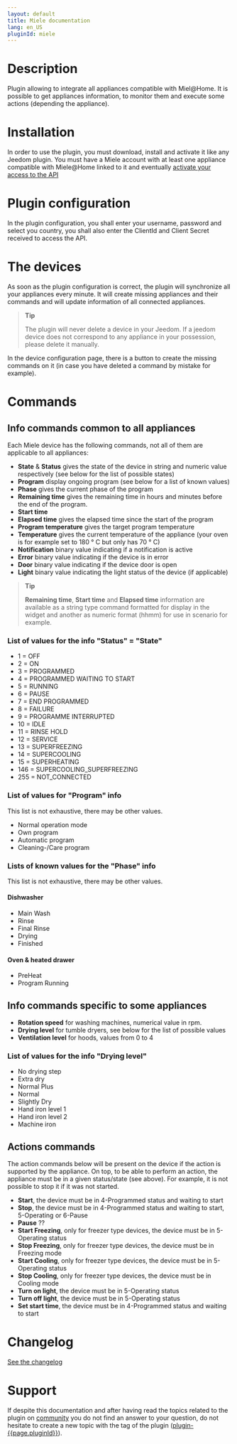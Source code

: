 ```yaml
---
layout: default
title: Miele documentation
lang: en_US
pluginId: miele
---
```


# Description

Plugin allowing to integrate all appliances compatible with Miel@Home.
It is possible to get appliances information, to monitor them and execute some actions (depending the appliance).

# Installation

In order to use the plugin, you must download, install and activate it like any Jeedom plugin.
You must have a Miele account with at least one appliance compatible with Miele@Home linked to it and eventually <a href="https://www.miele.com/f/com/en/register_api.aspx" target="_blank">activate your access to the API</a>

# Plugin configuration

In the plugin configuration, you shall enter your username, password and select you country, you shall also enter the ClientId and Client Secret received to access the API.

# The devices

As soon as the plugin configuration is correct, the plugin will synchronize all your appliances every minute. It will create missing appliances and their commands and will update information of all connected appliances.

> **Tip**
>
> The plugin will never delete a device in your Jeedom. If a jeedom device does not correspond to any appliance in your possession, please delete it manually.

In the device configuration page, there is a button to create the missing commands on it (in case you have deleted a command by mistake for example).

# Commands

## Info commands common to all appliances

Each Miele device has the following commands, not all of them are applicable to all appliances:

- **State** & **Status** gives the state of the device in string and numeric value respectively (see below for the list of possible states)
- **Program** display ongoing program (see below for a list of known values)
- **Phase** gives the current phase of the program
- **Remaining time** gives the remaining time in hours and minutes before the end of the program.
- **Start time**
- **Elapsed time** gives the elapsed time since the start of the program
- **Program temperature** gives the target program temperature
- **Temperature** gives the current temperature of the appliance (your oven is for example set to 180 ° C but only has 70 ° C)
- **Notification** binary value indicating if a notification is active
- **Error** binary value indicating if the device is in error
- **Door** binary value indicating if the device door is open
- **Light** binary value indicating the light status of the device (if applicable)

> **Tip**
>
> **Remaining time**, **Start time** and **Elapsed time** information are available as a string type command formatted for display in the widget and another as numeric format (hhmm) for use in scenario for example.

### List of values for the info "Status" = "State"

- 1 = OFF
- 2 = ON
- 3 = PROGRAMMED
- 4 = PROGRAMMED WAITING TO START
- 5 = RUNNING
- 6 = PAUSE
- 7 = END PROGRAMMED
- 8 = FAILURE
- 9 = PROGRAMME INTERRUPTED
- 10 = IDLE
- 11 = RINSE HOLD
- 12 = SERVICE
- 13 = SUPERFREEZING
- 14 = SUPERCOOLING
- 15 = SUPERHEATING
- 146 = SUPERCOOLING_SUPERFREEZING
- 255 = NOT_CONNECTED

### List of values for "Program" info

This list is not exhaustive, there may be other values.

- Normal operation mode
- Own program
- Automatic program
- Cleaning-/Care program

### Lists of known values for the "Phase" info

This list is not exhaustive, there may be other values.

#### Dishwasher

- Main Wash
- Rinse
- Final Rinse
- Drying
- Finished

#### Oven & heated drawer

- PreHeat
- Program Running

## Info commands specific to some appliances

- **Rotation speed** for washing machines, numerical value in rpm.
- **Drying level** for tumble dryers, see below for the list of possible values
- **Ventilation level** for hoods, values from 0 to 4

### List of values for the info "Drying level"

- No drying step
- Extra dry
- Normal Plus
- Normal
- Slightly Dry
- Hand iron level 1
- Hand iron level 2
- Machine iron

## Actions commands

The action commands below will be present on the device if the action is supported by the appliance. On top, to be able to perform an action, the appliance must be in a given status/state (see above). For example, it is not possible to stop it if it was not started.

- **Start**, the device must be in 4-Programmed status and waiting to start
- **Stop**, the device must be in 4-Programmed status and waiting to start, 5-Operating or 6-Pause
- **Pause** ??
- **Start Freezing**, only for freezer type devices, the device must be in 5-Operating status
- **Stop Freezing**, only for freezer type devices, the device must be in Freezing mode
- **Start Cooling**, only for freezer type devices, the device must be in 5-Operating status
- **Stop Cooling**, only for freezer type devices, the device must be in Cooling mode
- **Turn on light**, the device must be in 5-Operating status
- **Turn off light**, the device must be in 5-Operating status
- **Set start time**, the device must be in 4-Programmed status and waiting to start

# Changelog

[See the changelog](./changelog)

# Support

If despite this documentation and after having read the topics related to the plugin on [community]({{site.forum}}/tags/plugin-{{page.pluginId}}) you do not find an answer to your question, do not hesitate to create a new topic with the tag of the plugin ([plugin-{{page.pluginId}}]({{site.forum}}/tags/plugin-{{page.pluginId}})).
